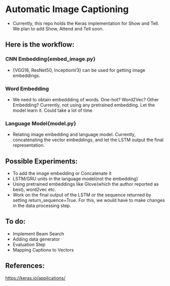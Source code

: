 # Automatic Image Captioning

- Currently, this repo holds the Keras implementation for Show and Tell. We plan to
  add Show, Attend and Tell soon.

## Here is the workflow:
### CNN Embedding{embed_image.py}
- {VGG16, ResNet50, InceptionV3} can be used for getting image embeddings.

### Word Embedding
- We need to obtain embeddding of words. 
  One-hot? Word2Vec? Other Embedding?
  Currently, not using any pretrained embedding. Let the model learn it.
  Could take a lot of time

### Language Model{model.py}
- Relating image embedding and language model. Currently, concatenating the
  vector embeddings, and let the LSTM output the final representation.

## Possible Experiments:

- To add the image embedding or Concatenate it
- LSTM/GRU units in the language model(not the embedding)
- Using pretrained embeddings like Glove(which the author reported as best),
  word2vec etc.
- Work on the final output of the LSTM or the sequence returned by setting
  return_sequence=True. For this, we would have to make changes in the data
  processing step.

## To do:
- Implement Beam Search
- Adding data generator
- Evaluation Step
- Mapping Captions to Vectors

## References:
https://keras.io/applications/
